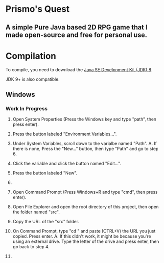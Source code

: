 # Prismo's Quest

## A simple Pure Java based 2D RPG game that I made open-source and free for personal use.

# Compilation

To compile, you need to download the [Java SE Development Kit (JDK) 8](https://www.oracle.com/java/technologies/javase/javase-jdk8-downloads.html).

JDK 9+ is also compatible.

## Windows

### Work In Progress

1. Open System Properties (Press the Windows key and type "path", then press enter).
2. Press the button labeled "Environment Variables...".
3. Under System Variables, scroll down to the varialbe named "Path".
  A. If there is none, Press the "New..." button, then type "Path" and go to step 6.
4. Click the variable and click the button named "Edit...".
5. Press the button labeled "New".
6. 

7. Open Command Prompt (Press Windows+R and type "cmd", then press enter).
8. Open File Explorer and open the root directory of this project, then open the folder named "src".
9. Copy the URL of the "src" folder.
10. On Command Prompt, type "cd " and paste (CTRL+V) the URL you just copied. Press enter.
  A. If this didn't work, it might be because you're using an external drive. Type the letter of the drive and press enter, then go back to step 4.
11. 
